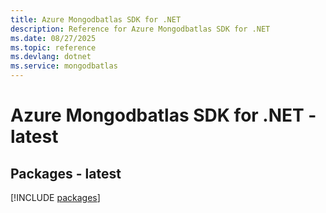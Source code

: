 ```yaml
---
title: Azure Mongodbatlas SDK for .NET
description: Reference for Azure Mongodbatlas SDK for .NET
ms.date: 08/27/2025
ms.topic: reference
ms.devlang: dotnet
ms.service: mongodbatlas
---
```

# Azure Mongodbatlas SDK for .NET - latest
## Packages - latest
[!INCLUDE [packages](mongodbatlas-index.md)]
